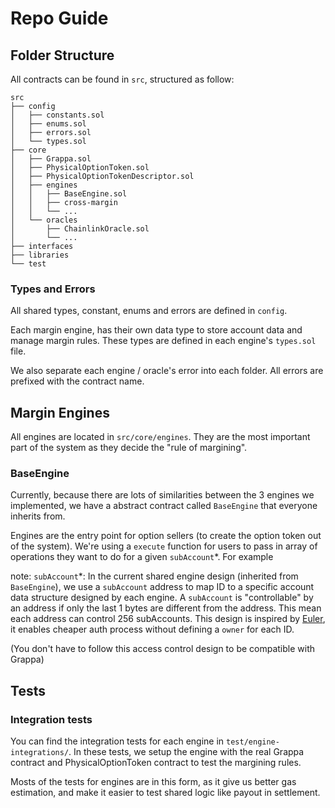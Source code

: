 # Repo Guide

## Folder Structure

All contracts can be found in `src`, structured as follow:

```
src
├── config
│   ├── constants.sol
│   ├── enums.sol
│   ├── errors.sol
│   └── types.sol
├── core
│   ├── Grappa.sol
│   ├── PhysicalOptionToken.sol
│   ├── PhysicalOptionTokenDescriptor.sol
│   ├── engines
│   │   ├── BaseEngine.sol
│   │   ├── cross-margin
│   │   └── ...
│   └── oracles
│       ├── ChainlinkOracle.sol
│       └── ...
├── interfaces
├── libraries
└── test
```

### Types and Errors

All shared types, constant, enums and errors are defined in `config`.

Each margin engine, has their own data type to store account data and manage margin rules. These types are defined in each engine's `types.sol` file.

We also separate each engine / oracle's error into each folder. All errors are prefixed with the contract name.

## Margin Engines

All engines are located in `src/core/engines`. They are the most important part of the system as they decide the "rule of margining".

### BaseEngine

Currently, because there are lots of similarities between the 3 engines we implemented, we have a abstract contract called `BaseEngine` that everyone inherits from.

Engines are the entry point for option sellers (to create the option token out of the system). We're using a `execute` function for users to pass in array of operations they want to do for a given `subAccount`\*. For example

note: `subAccount`\*: In the current shared engine design (inherited from `BaseEngine`), we use a `subAccount` address to map ID to a specific account data structure designed by each engine. A `subAccount` is "controllable" by an address if only the last 1 bytes are different from the address. This mean each address can control 256 subAccounts. This design is inspired by [Euler](https://github.com/euler-xyz/euler-contracts/blob/cd3036e0087280365819f99ad531141894d0b7ee/contracts/BaseLogic.sol#L24), it enables cheaper auth process without defining a `owner` for each ID.

(You don't have to follow this access control design to be compatible with Grappa)

## Tests

### Integration tests

You can find the integration tests for each engine in `test/engine-integrations/`. In these tests, we setup the engine with the real Grappa contract and PhysicalOptionToken contract to test the margining rules.

Mosts of the tests for engines are in this form, as it give us better gas estimation, and make it easier to test shared logic like payout in settlement.
